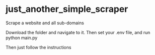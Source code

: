 # just_another_simple_scraper
Scrape a website and all sub-domains

Download the folder and navigate to it. Then set your .env file, and run
python main.py

Then just follow the instructions

